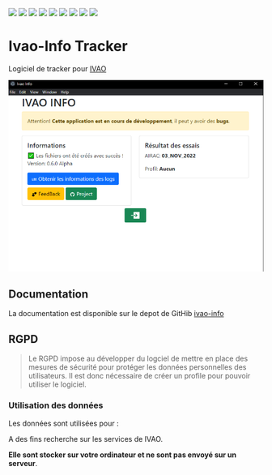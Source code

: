 ![](https://img.shields.io/github/issues/alexcaussades/ivao-info?style=for-the-badge)
![](https://img.shields.io/github/forks/alexcaussades/ivao-info?style=for-the-badge)
![](https://img.shields.io/github/stars/alexcaussades/ivao-info?style=for-the-badge)
![](https://img.shields.io/github/license/alexcaussades/ivao-info?style=for-the-badge)
![](https://img.shields.io/badge/Build-Passed-green?style=for-the-badge)
![](https://img.shields.io/badge/IVAO-API-green?style=for-the-badge)
![](https://img.shields.io/badge/electron-^21.2.3-green?style=for-the-badge)
![](https://img.shields.io/github/v/tag/alexcaussades/ivao-info?style=for-the-badge)
![](https://img.shields.io/github/last-commit/alexcaussades/ivao-info?style=for-the-badge)
# Ivao-Info Tracker

Logiciel de tracker pour [IVAO](https://www.ivao.aero/)


![](./docs/img/v060_acceuil.png)


## Documentation

La documentation est disponible sur le depot de GitHib [ivao-info](https://github.com/alexcaussades/ivao-info/tree/master/docs)


## RGPD

>Le RGPD impose au développer du logciel de mettre en place des mesures de sécurité pour protéger les données personnelles des utilisateurs. Il est donc nécessaire de créer un profile pour pouvoir utiliser le logiciel.

### Utilisation des données
Les données sont utilisées pour :

A des fins recherche sur les services de IVAO.

**Elle sont stocker sur votre ordinateur et ne sont pas envoyé sur un serveur**.
